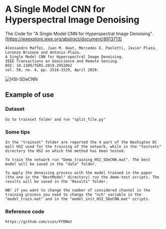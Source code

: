 # A Single Model CNN for Hyperspectral Image Denoising
The Code for "A Single Model CNN for Hyperspectral Image Denoising". [https://ieeexplore.ieee.org/abstract/document/8913713]
```
Alessandro Maffei, Juan M. Haut, Mercedes E. Paoletti, Javier Plaza, Lorenzo Bruzone and Antonio Plaza.
A Single Model CNN for Hyperspectral Image Denoising.
IEEE Transactions on Geoscience and Remote Sensing.
DOI: 10.1109/TGRS.2019.2952062
vol. 58, no. 4, pp. 2516-2529, April 2020.
```

![HSI-SDeCNN](https://github.com/mhaut/HSI-SDeCNN/blob/master/images/denspectral.png)



## Example of use

### Dataset
```
Go to trainset folder and run "split_file.py"
```

### Some tips

```
In the "trainset" folder are reported the 4 part of the Washigton DC mall HSI used for the training of the network, while in the "testsets" directory the HSI on which the method has been tested.

To train the network run "Demo_training_HSI_SDeCNN.mat". The best model will be saved in the "data" folder.

To apply the denoising process with the model trained in the paper (the one in the "BestModel" directory) run the demo-test scripts. The results will be saved in the "Results" folder.

NB! if you want to change the number of considered channel in the training process you need to change the "nch" variable in the "model_train.mat" and in the "model_init_HSI_SDeCNN.mat" scripts.
```

### Reference code

```
https://github.com/cszn/FFDNet
```

